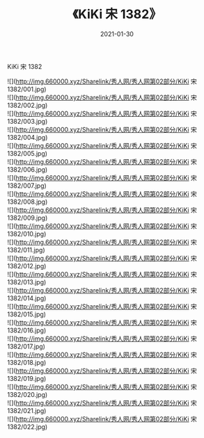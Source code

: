 ﻿---
layout: post
title:  《KiKi 宋 1382》
date:   2021-01-30
img: http://img.660000.xyz/Sharelink/秀人网/秀人网第02部分/KiKi 宋 1382/000.jpg
categories: [美女, 清纯, 唯美]
---

KiKi 宋 1382

  ![](http://img.660000.xyz/Sharelink/秀人网/秀人网第02部分/KiKi 宋 1382/001.jpg) <br> ![](http://img.660000.xyz/Sharelink/秀人网/秀人网第02部分/KiKi 宋 1382/002.jpg) <br> ![](http://img.660000.xyz/Sharelink/秀人网/秀人网第02部分/KiKi 宋 1382/003.jpg) <br> ![](http://img.660000.xyz/Sharelink/秀人网/秀人网第02部分/KiKi 宋 1382/004.jpg) <br> ![](http://img.660000.xyz/Sharelink/秀人网/秀人网第02部分/KiKi 宋 1382/005.jpg) <br> ![](http://img.660000.xyz/Sharelink/秀人网/秀人网第02部分/KiKi 宋 1382/006.jpg) <br> ![](http://img.660000.xyz/Sharelink/秀人网/秀人网第02部分/KiKi 宋 1382/007.jpg) <br> ![](http://img.660000.xyz/Sharelink/秀人网/秀人网第02部分/KiKi 宋 1382/008.jpg) <br> ![](http://img.660000.xyz/Sharelink/秀人网/秀人网第02部分/KiKi 宋 1382/009.jpg) <br> ![](http://img.660000.xyz/Sharelink/秀人网/秀人网第02部分/KiKi 宋 1382/010.jpg) <br> ![](http://img.660000.xyz/Sharelink/秀人网/秀人网第02部分/KiKi 宋 1382/011.jpg) <br> ![](http://img.660000.xyz/Sharelink/秀人网/秀人网第02部分/KiKi 宋 1382/012.jpg) <br> ![](http://img.660000.xyz/Sharelink/秀人网/秀人网第02部分/KiKi 宋 1382/013.jpg) <br> ![](http://img.660000.xyz/Sharelink/秀人网/秀人网第02部分/KiKi 宋 1382/014.jpg) <br> ![](http://img.660000.xyz/Sharelink/秀人网/秀人网第02部分/KiKi 宋 1382/015.jpg) <br> ![](http://img.660000.xyz/Sharelink/秀人网/秀人网第02部分/KiKi 宋 1382/016.jpg) <br> ![](http://img.660000.xyz/Sharelink/秀人网/秀人网第02部分/KiKi 宋 1382/017.jpg) <br> ![](http://img.660000.xyz/Sharelink/秀人网/秀人网第02部分/KiKi 宋 1382/018.jpg) <br> ![](http://img.660000.xyz/Sharelink/秀人网/秀人网第02部分/KiKi 宋 1382/019.jpg) <br> ![](http://img.660000.xyz/Sharelink/秀人网/秀人网第02部分/KiKi 宋 1382/020.jpg) <br> ![](http://img.660000.xyz/Sharelink/秀人网/秀人网第02部分/KiKi 宋 1382/021.jpg) <br> ![](http://img.660000.xyz/Sharelink/秀人网/秀人网第02部分/KiKi 宋 1382/022.jpg) <br>